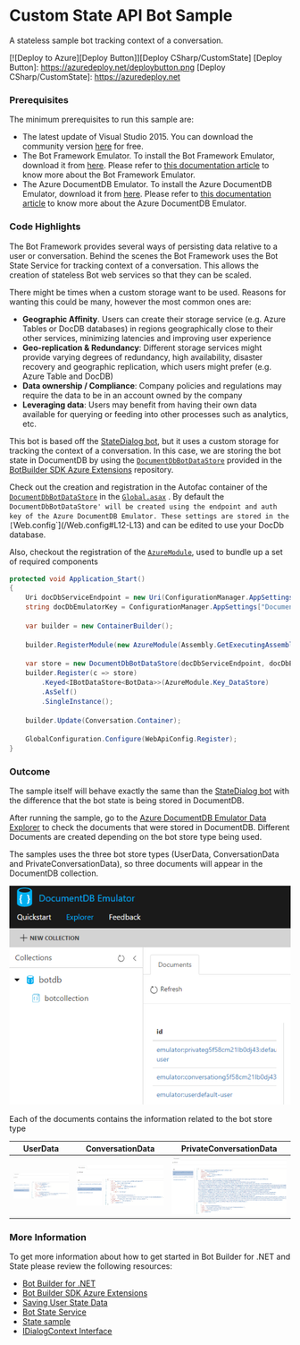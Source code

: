 # Custom State API Bot Sample

A stateless sample bot tracking context of a conversation.

[![Deploy to Azure][Deploy Button]][Deploy CSharp/CustomState]
[Deploy Button]: https://azuredeploy.net/deploybutton.png
[Deploy CSharp/CustomState]: https://azuredeploy.net

### Prerequisites

The minimum prerequisites to run this sample are:
* The latest update of Visual Studio 2015. You can download the community version [here](http://www.visualstudio.com) for free.
* The Bot Framework Emulator. To install the Bot Framework Emulator, download it from [here](https://emulator.botframework.com/). Please refer to [this documentation article](https://github.com/microsoft/botframework-emulator/wiki/Getting-Started) to know more about the Bot Framework Emulator.
* The Azure DocumentDB Emulator. To install the Azure DocumentDB Emulator, download it from [here](https://aka.ms/documentdb-emulator). Please refer to [this documentation article](https://docs.microsoft.com/en-us/azure/documentdb/documentdb-nosql-local-emulator) to know more about the Azure DocumentDB Emulator.

### Code Highlights

The Bot Framework provides several ways of persisting data relative to a user or conversation. Behind the scenes the Bot Framework uses the Bot State Service for tracking context of a conversation. This allows the creation of stateless Bot web services so that they can be scaled.

There might be times when a custom storage want to be used. Reasons for wanting this could be many, however the most common ones are:

* **Geographic Affinity**. Users can create their storage service (e.g. Azure Tables or DocDB databases) in regions geographically close to their other services, minimizing latencies and improving user experience
* **Geo-replication & Redundancy**: Different storage services might provide varying degrees of redundancy, high availability, disaster recovery and geographic replication, which users might prefer (e.g. Azure Table and DocDB)
* **Data ownership / Compliance**: Company policies and regulations may require the data to be in an account owned by the company
* **Leveraging data**: Users may benefit from having their own data available for querying or feeding into other processes such as analytics, etc.

This bot is based off the [StateDialog bot](../core-State), but it uses a custom storage for tracking the context of a conversation. In this case, we are storing the bot state in DocumentDB by using the [`DocumentDbBotDataStore`](https://github.com/Microsoft/BotBuilder-Azure/blob/master/CSharp/Library/Microsoft.Bot.Builder.Azure/DocumentDbBotDataStore.cs) provided in the [BotBuilder SDK Azure Extensions](https://github.com/Microsoft/BotBuilder-Azure) repository.

Check out the creation and registration in the Autofac container of the [`DocumentDbBotDataStore`](https://github.com/Microsoft/BotBuilder-Azure/blob/master/CSharp/Library/Microsoft.Bot.Builder.Azure/DocumentDbBotDataStore.cs) in the [`Global.asax`](/Global.asax.cs#L24-L28) . By default the `DocumentDbBotDataStore' will be created using the endpoint and auth key of the Azure DocumentDB Emulator. These settings are stored in the [`Web.config`](/Web.config#L12-L13) and can be edited to use your DocDb database.

Also, checkout the registration of the [`AzureModule`](https://github.com/Microsoft/BotBuilder-Azure/blob/master/CSharp/Library/Microsoft.Bot.Builder.Azure/AzureModule.cs), used to bundle up a set of required components

````C#
protected void Application_Start()
{
    Uri docDbServiceEndpoint = new Uri(ConfigurationManager.AppSettings["DocumentDbServiceEndpoint"]);
    string docDbEmulatorKey = ConfigurationManager.AppSettings["DocumentDbAuthKey"];

    var builder = new ContainerBuilder();

    builder.RegisterModule(new AzureModule(Assembly.GetExecutingAssembly()));

    var store = new DocumentDbBotDataStore(docDbServiceEndpoint, docDbEmulatorKey);
    builder.Register(c => store)
        .Keyed<IBotDataStore<BotData>>(AzureModule.Key_DataStore)
        .AsSelf()
        .SingleInstance();

    builder.Update(Conversation.Container);

    GlobalConfiguration.Configure(WebApiConfig.Register);
}
````

### Outcome

The sample itself will behave exactly the same than the [StateDialog bot](../core-State) with the difference that the bot state is being stored in DocumentDB.

After running the sample, go to the [Azure DocumentDB Emulator Data Explorer](https://localhost:8081/_explorer/index.html#) to check the documents that were stored in DocumentDB. Different Documents are created depending on the bot store type being used. 

The samples uses the three bot store types (UserData, ConversationData and PrivateConversationData), so three documents will appear in the DocumentDB collection.

![Sample Outcome](images/outcome.png)

Each of the documents contains the information related to the bot store type

| UserData| ConversationData | PrivateConversationData |
|----------|-------|----------|
|![Custom State - User Data](images/outcome-userdata.png)|![Custom State - Conversation Data](images/outcome-conversationdata.png)|![Custom State - Private Conversation Data](images/outcome-privateconversationdata.png)|

### More Information

To get more information about how to get started in Bot Builder for .NET and State please review the following resources:
* [Bot Builder for .NET](https://docs.botframework.com/en-us/csharp/builder/sdkreference/index.html)
* [Bot Builder SDK Azure Extensions](https://github.com/Microsoft/BotBuilder-Azure)
* [Saving User State Data](https://docs.botframework.com/en-us/core-concepts/userdata)
* [Bot State Service](https://docs.botframework.com/en-us/csharp/builder/sdkreference/stateapi.html)
* [State sample](../core-State)
* [IDialogContext Interface](https://docs.botframework.com/en-us/csharp/builder/sdkreference/d1/dc6/interface_microsoft_1_1_bot_1_1_builder_1_1_dialogs_1_1_i_dialog_context.html)
